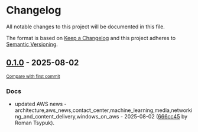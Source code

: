 # Changelog

All notable changes to this project will be documented in this file.

The format is based on [Keep a Changelog](http://keepachangelog.com/en/1.0.0/)
and this project adheres to [Semantic Versioning](http://semver.org/spec/v2.0.0.html).

<!-- insertion marker -->
## [0.1.0](https://github.com/tsypuk/aws-news/releases/tag/ver-2025-08-020.1.0) - 2025-08-02

<small>[Compare with first commit](https://github.com/tsypuk/aws-news/compare/699805727556ae86b8774f9f164928b158473630...ver-2025-08-02)</small>

### Docs

- updated AWS news - architecture,aws_news,contact_center,machine_learning,media,networking_and_content_delivery,windows_on_aws - 2025-08-02 ([666cc45](https://github.com/tsypuk/aws-news/commit/666cc45481f3335a4472a9e85a0f03852474846f) by Roman Tsypuk).

